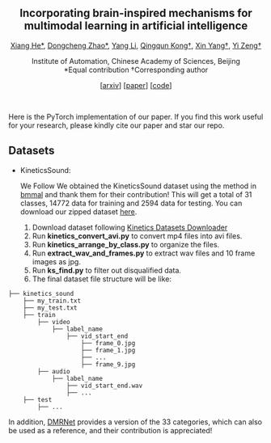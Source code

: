 <div align="center">
<h2 class="papername"> Incorporating brain-inspired mechanisms for multimodal learning in artificial intelligence </h2>
<div>
<div>
    <a href="https://scholar.google.com/citations?user=Em5FqXYAAAAJ" target="_blank">Xiang He*</a>,
    <a href="https://scholar.google.com/citations?user=2E9Drq8AAAAJ" target="_blank">Dongcheng Zhao*</a>,
    <a href="https://scholar.google.com/citations?user=3QpRLTgAAAAJ" target="_blank">Yang Li</a>,
    <a href="https://scholar.google.com/citations?user=Sv-WdBkAAAAJ" target="_blank">Qingqun Kong†</a>,
    <a href="https://ieeexplore.ieee.org/author/37085719247" target="_blank">Xin Yang†</a>,
    <a href="https://scholar.google.com/citations?user=Rl-YqPEAAAAJ" target="_blank">Yi Zeng†</a>
</div>

Institute of Automation, Chinese Academy of Sciences, Beijing<br>
*Equal contribution
†Corresponding author

\[[arxiv]()\] \[[paper]()\] \[[code](https://github.com/Brain-Cog-Lab/BIM-for-MM)\]

</div>
<br>

</div>

Here is the PyTorch implementation of our paper. 
If you find this work useful for your research, please kindly cite our paper and star our repo.





## Datasets

- KineticsSound:

  We Follow We obtained the KineticsSound dataset using the method in [bmmal](https://github.com/MengShen0709/bmmal/tree/main) and thank them for their contribution! This will get a total of 31 classes, 14772 data for training and 2594 data for testing. You can download our zipped dataset [here]().

  1. Download dataset following [Kinetics Datasets Downloader](https://github.com/cvdfoundation/kinetics-dataset)
  2. Run **kinetics_convert_avi.py** to convert mp4 files into avi files.
  3. Run **kinetics_arrange_by_class.py** to organize the files.
  4. Run **extract_wav_and_frames.py** to extract wav files and 10 frame images as jpg.
  5. Run **ks_find.py** to filter out disqualified data.
  6. The final dataset file structure will be like:

```
├── kinetics_sound
    ├── my_train.txt
    ├── my_test.txt
    ├── train
        ├── video
            ├── label_name
                ├── vid_start_end
                    ├── frame_0.jpg
                    ├── frame_1.jpg
                    ├── ...
                    ├── frame_9.jpg
        ├── audio
            ├── label_name
                ├── vid_start_end.wav
                ├── ...
    ├── test
        ├── ...
```



In addition, [DMRNet](https://github.com/shicaiwei123/ECCV2024-DMRNet/tree/main) provides a version of the 33 categories, which can also be used as a reference, and their contribution is appreciated! 
